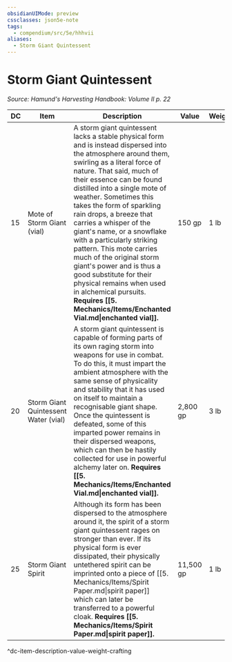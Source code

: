 ```yaml
---
obsidianUIMode: preview
cssclasses: json5e-note
tags:
  - compendium/src/5e/hhhvii
aliases:
  - Storm Giant Quintessent
---
```

# Storm Giant Quintessent
*Source: Hamund's Harvesting Handbook: Volume II p. 22* 

| DC | Item | Description | Value | Weight | Crafting |
|----|------|-------------|-------|--------|----------|
| 15 | Mote of Storm Giant (vial) | A storm giant quintessent lacks a stable physical form and is instead dispersed into the atmosphere around them, swirling as a literal force of nature. That said, much of their essence can be found distilled into a single mote of weather. Sometimes this takes the form of sparkling rain drops, a breeze that carries a whisper of the giant's name, or a snowflake with a particularly striking pattern. This mote carries much of the original storm giant's power and is thus a good substitute for their physical remains when used in alchemical pursuits. **Requires [[5. Mechanics/Items/Enchanted Vial.md\|enchanted vial]].** | 150 gp | 1 lb | [[5. Mechanics/Items/Potion Of Storm Giant Strength.md\|Potion of Storm Giant Strength]] |
| 20 | Storm Giant Quintessent Water (vial) | A storm giant quintessent is capable of forming parts of its own raging storm into weapons for use in combat. To do this, it must impart the ambient atmosphere with the same sense of physicality and stability that it has used on itself to maintain a recognisable giant shape. Once the quintessent is defeated, some of this imparted power remains in their dispersed weapons, which can then be hastily collected for use in powerful alchemy later on. **Requires [[5. Mechanics/Items/Enchanted Vial.md\|enchanted vial]].** | 2,800 gp | 3 lb | [[5. Mechanics/Items/Flask Of Storms.md\|Flask of Storms]] |
| 25 | Storm Giant Spirit | Although its form has been dispersed to the atmosphere around it, the spirit of a storm giant quintessent rages on stronger than ever. If its physical form is ever dissipated, their physically untethered spirit can be imprinted onto a piece of [[5. Mechanics/Items/Spirit Paper.md\|spirit paper]] which can later be transferred to a powerful cloak. **Requires [[5. Mechanics/Items/Spirit Paper.md\|spirit paper]].** | 11,500 gp | 1 lb | [[5. Mechanics/Items/Cloak Of The Storm Spirit.md\|Cloak of the Storm Spirit]] |
^dc-item-description-value-weight-crafting
